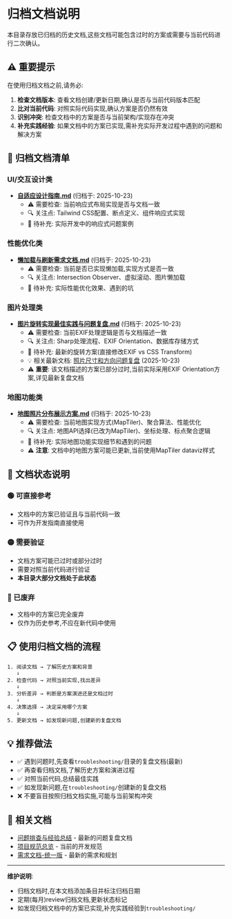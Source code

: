 # 归档文档说明

本目录存放已归档的历史文档,这些文档可能包含过时的方案或需要与当前代码进行二次确认。

## ⚠️ 重要提示

在使用归档文档之前,请务必:
1. **检查文档版本**: 查看文档创建/更新日期,确认是否与当前代码版本匹配
2. **比对当前代码**: 对照实际代码实现,确认方案是否仍然有效
3. **识别冲突**: 检查文档中的方案是否与当前架构/实现存在冲突
4. **补充实践经验**: 如果文档中的方案已实现,需补充实际开发过程中遇到的问题和解决方案

## 📁 归档文档清单

### UI/交互设计类
- **[自适应设计指南.md](./自适应设计指南.md)** (归档于: 2025-10-23)
  - ⚠️ 需要检查: 当前响应式布局实现是否与文档一致
  - 🔍 关注点: Tailwind CSS配置、断点定义、组件响应式实现
  - 📝 待补充: 实际开发中的响应式问题案例

### 性能优化类
- **[懒加载与刷新需求文档.md](./懒加载与刷新需求文档.md)** (归档于: 2025-10-23)
  - ⚠️ 需要检查: 当前是否已实现懒加载,实现方式是否一致
  - 🔍 关注点: Intersection Observer、虚拟滚动、图片懒加载
  - 📝 待补充: 实际性能优化效果、遇到的坑

### 图片处理类
- **[图片旋转实现最佳实践与问题复盘.md](./图片旋转实现最佳实践与问题复盘.md)** (归档于: 2025-10-23)
  - ⚠️ 需要检查: 当前EXIF处理逻辑是否与文档描述一致
  - 🔍 关注点: Sharp处理流程、EXIF Orientation、数据库存储方式
  - 📝 待补充: 最新的旋转方案(直接修改EXIF vs CSS Transform)
  - 💡 相关最新文档: [照片尺寸和方向问题复盘](../troubleshooting/照片尺寸和方向问题复盘.md) (2025-10-23)
  - ⚠️ **重要**: 该文档描述的方案已部分过时,当前实际采用EXIF Orientation方案,详见最新复盘文档

### 地图功能类
- **[地图照片分布展示方案.md](./地图照片分布展示方案.md)** (归档于: 2025-10-23)
  - ⚠️ 需要检查: 当前地图实现方式(MapTiler)、聚合算法、性能优化
  - 🔍 关注点: 地图API选择(已改为MapTiler)、坐标处理、标点聚合逻辑
  - 📝 待补充: 实际地图功能实现细节和遇到的问题
  - ⚠️ **注意**: 文档中的地图方案可能已更新,当前使用MapTiler dataviz样式

## 🔄 文档状态说明

### 🟢 可直接参考
- 文档中的方案已验证且与当前代码一致
- 可作为开发指南直接使用

### 🟡 需要验证
- 文档方案可能已过时或部分过时
- 需要对照当前代码进行验证
- **本目录大部分文档处于此状态**

### 🔴 已废弃
- 文档中的方案已完全废弃
- 仅作为历史参考,不应在新代码中使用

## 📋 使用归档文档的流程

```
1. 阅读文档 → 了解历史方案和背景
   ↓
2. 检查代码 → 对照当前实现,找出差异
   ↓
3. 分析差异 → 判断是方案演进还是文档过时
   ↓
4. 决策选择 → 决定采用哪个方案
   ↓
5. 更新文档 → 如发现新问题,创建新的复盘文档
```

## 💡 推荐做法

- ✅ 遇到问题时,先查看`troubleshooting/`目录的复盘文档(最新)
- ✅ 再查看归档文档,了解历史方案和演进过程
- ✅ 对照当前代码,总结最佳实践
- ✅ 如发现新问题,在`troubleshooting/`创建新的复盘文档
- ❌ 不要盲目按照归档文档实施,可能与当前架构冲突

## 🔗 相关文档

- [问题排查与经验总结](../troubleshooting/README.md) - 最新的问题复盘文档
- [项目规范总览](../项目规范总览.md) - 当前的开发规范
- [需求文档-统一版](../需求文档-统一版.md) - 最新的需求和规划

---

**维护说明**: 
- 归档文档时,在本文档添加条目并标注归档日期
- 定期(每月)review归档文档,更新状态标记
- 如发现归档文档中的方案已实现,补充实践经验到`troubleshooting/`

